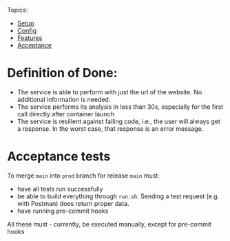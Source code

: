 
Topics:

- [Setup](setup.md)
- [Config](config.md)
- [Features](features.md)
- [Acceptance](acceptance.md)

# Definition of Done:

- The service is able to perform with just the url of the website. No additional information is needed.
- The service performs its analysis in less than 30s, especially for the first call directly after container launch
- The service is resilient against failing code, i.e., the user will always get a response.
  In the worst case, that response is an error message.


# Acceptance tests

To merge `main` into `prod` branch for release `main` must:

- have all tests run successfully
- be able to build everything through `run.sh`. Sending a test request (e.g. with Postman) does return proper data.
- have running pre-commit hooks

All these must - currently, be executed manually, except for pre-commit hooks

